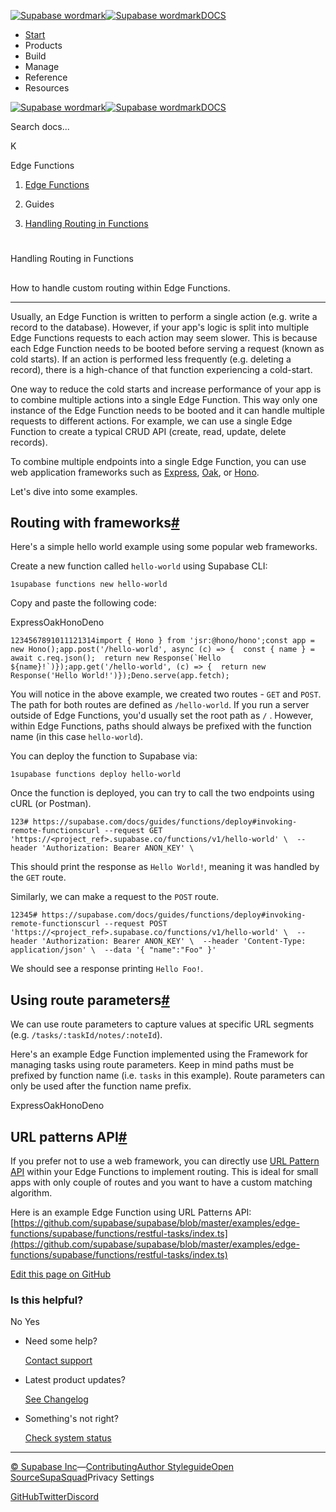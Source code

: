 [![Supabase wordmark](https://supabase.com/docs/_next/image?url=%2Fdocs%2Fsupabase-dark.svg&w=256&q=75&dpl=dpl_5BYG5BkQhU19GEfZfhcgAbeGcRQo)![Supabase wordmark](https://supabase.com/docs/_next/image?url=%2Fdocs%2Fsupabase-light.svg&w=256&q=75&dpl=dpl_5BYG5BkQhU19GEfZfhcgAbeGcRQo)DOCS](https://supabase.com/docs)

-   [Start](https://supabase.com/docs/guides/getting-started)
-   Products
-   Build
-   Manage
-   Reference
-   Resources

[![Supabase wordmark](https://supabase.com/docs/_next/image?url=%2Fdocs%2Fsupabase-dark.svg&w=256&q=75&dpl=dpl_5BYG5BkQhU19GEfZfhcgAbeGcRQo)![Supabase wordmark](https://supabase.com/docs/_next/image?url=%2Fdocs%2Fsupabase-light.svg&w=256&q=75&dpl=dpl_5BYG5BkQhU19GEfZfhcgAbeGcRQo)DOCS](https://supabase.com/docs)

Search docs...

K

Edge Functions

1.  [Edge Functions](https://supabase.com/docs/guides/functions)

3.  Guides

5.  [Handling Routing in Functions](https://supabase.com/docs/guides/functions/routing)

# 

Handling Routing in Functions

## 

How to handle custom routing within Edge Functions.

* * *

Usually, an Edge Function is written to perform a single action (e.g. write a record to the database). However, if your app's logic is split into multiple Edge Functions requests to each action may seem slower. This is because each Edge Function needs to be booted before serving a request (known as cold starts). If an action is performed less frequently (e.g. deleting a record), there is a high-chance of that function experiencing a cold-start.

One way to reduce the cold starts and increase performance of your app is to combine multiple actions into a single Edge Function. This way only one instance of the Edge Function needs to be booted and it can handle multiple requests to different actions. For example, we can use a single Edge Function to create a typical CRUD API (create, read, update, delete records).

To combine multiple endpoints into a single Edge Function, you can use web application frameworks such as [Express](https://expressjs.com/), [Oak](https://oakserver.github.io/oak/), or [Hono](https://hono.dev).

Let's dive into some examples.

## Routing with frameworks[#](#routing-with-frameworks)

Here's a simple hello world example using some popular web frameworks.

Create a new function called `hello-world` using Supabase CLI:

```
1supabase functions new hello-world
```

Copy and paste the following code:

ExpressOakHonoDeno

```
1234567891011121314import { Hono } from 'jsr:@hono/hono';const app = new Hono();app.post('/hello-world', async (c) => {  const { name } = await c.req.json();  return new Response(`Hello ${name}!`)});app.get('/hello-world', (c) => {  return new Response('Hello World!')});Deno.serve(app.fetch);
```

You will notice in the above example, we created two routes - `GET` and `POST`. The path for both routes are defined as `/hello-world`. If you run a server outside of Edge Functions, you'd usually set the root path as `/` . However, within Edge Functions, paths should always be prefixed with the function name (in this case `hello-world`).

You can deploy the function to Supabase via:

```
1supabase functions deploy hello-world
```

Once the function is deployed, you can try to call the two endpoints using cURL (or Postman).

```
123# https://supabase.com/docs/guides/functions/deploy#invoking-remote-functionscurl --request GET 'https://<project_ref>.supabase.co/functions/v1/hello-world' \  --header 'Authorization: Bearer ANON_KEY' \
```

This should print the response as `Hello World!`, meaning it was handled by the `GET` route.

Similarly, we can make a request to the `POST` route.

```
12345# https://supabase.com/docs/guides/functions/deploy#invoking-remote-functionscurl --request POST 'https://<project_ref>.supabase.co/functions/v1/hello-world' \  --header 'Authorization: Bearer ANON_KEY' \  --header 'Content-Type: application/json' \  --data '{ "name":"Foo" }'
```

We should see a response printing `Hello Foo!`.

## Using route parameters[#](#using-route-parameters)

We can use route parameters to capture values at specific URL segments (e.g. `/tasks/:taskId/notes/:noteId`).

Here's an example Edge Function implemented using the Framework for managing tasks using route parameters. Keep in mind paths must be prefixed by function name (i.e. `tasks` in this example). Route parameters can only be used after the function name prefix.

ExpressOakHonoDeno

## URL patterns API[#](#url-patterns-api)

If you prefer not to use a web framework, you can directly use [URL Pattern API](https://developer.mozilla.org/en-US/docs/Web/API/URL_Pattern_API) within your Edge Functions to implement routing. This is ideal for small apps with only couple of routes and you want to have a custom matching algorithm.

Here is an example Edge Function using URL Patterns API: [https://github.com/supabase/supabase/blob/master/examples/edge-functions/supabase/functions/restful-tasks/index.ts](https://github.com/supabase/supabase/blob/master/examples/edge-functions/supabase/functions/restful-tasks/index.ts)

[Edit this page on GitHub](https://github.com/supabase/supabase/blob/master/apps/docs/content/guides/functions/routing.mdx)

### Is this helpful?

No Yes

-   Need some help?
    
    [Contact support](https://supabase.com/support)
-   Latest product updates?
    
    [See Changelog](https://supabase.com/changelog)
-   Something's not right?
    
    [Check system status](https://status.supabase.com/)

* * *

[© Supabase Inc](https://supabase.com/)—[Contributing](https://github.com/supabase/supabase/blob/master/apps/docs/DEVELOPERS.md)[Author Styleguide](https://github.com/supabase/supabase/blob/master/apps/docs/CONTRIBUTING.md)[Open Source](https://supabase.com/open-source)[SupaSquad](https://supabase.com/supasquad)Privacy Settings

[GitHub](https://github.com/supabase/supabase)[Twitter](https://twitter.com/supabase)[Discord](https://discord.supabase.com/)